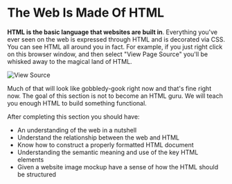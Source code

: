 # The Web Is Made Of HTML

**HTML is the basic language that websites are built in**. Everything you've ever seen on the web is expressed through HTML and is decorated via CSS. You can see HTML all around you in fact. For example, if you just right click on this browser window, and then select "View Page Source" you'll be whisked away to the magical land of HTML. 

![View Source](https://curriculum-content.s3.amazonaws.com/web-development/flatiron_school_html.png)

Much of that will look like gobbledy-gook right now and that's fine right now. The goal of this section is not to become an HTML guru. We will teach you enough HTML to build something functional. 

After completing this section you should have:
- An understanding of the web in a nutshell
- Understand the relationship between the web and HTML
- Know how to construct a properly formatted HTML document
- Understanding the semantic meaning and use of the key HTML elements
- Given a website image mockup have a sense of how the HTML should be structured 

